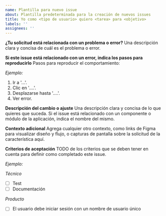 ```yaml
---
name: Plantilla para nuevo issue
about: Plantilla predeterminada para la creación de nuevos issues
title: Yo como <tipo de usuario> quiero <tarea> para <objetivo>
labels: ''
assignees: ''
---
```


**¿Tu solicitud está relacionada con un problema o error?**
Una descripción clara y concisa de cuál es el problema o error.

**Si este issue está relacionado con un error, indica los pasos para reproducirlo**
Pasos para reproducir el comportamiento:

_Ejemplo:_

1. Ir a '...'.
2. Clic en '....'.
3. Desplazarse hasta '....'.
4. Ver error.

**Descripción del cambio o ajuste**
Una descripción clara y concisa de lo que quieres que suceda. Si el issue está relacionado con un componente o módulo de la aplicación, indica el nombre del mismo.

**Contexto adicional**
Agrega cualquier otro contexto, como links de Figma para visualizar diseño y flujo, o capturas de pantalla sobre la solicitud de la característica aquí.

**Criterios de aceptación**
TODO de los criterios que se deben tener en cuenta para definir como completado este issue.

_Ejemplo:_

_Técnico_

- [ ] Test
- [ ] Documentación

_Producto_

- [ ] El usuario debe iniciar sesión con un nombre de usuario único
